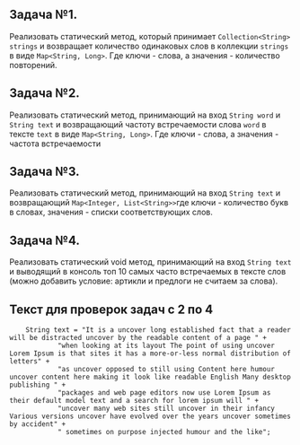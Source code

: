 ## Задача №1.

Реализовать статический метод, который принимает `Collection<String> strings` и возвращает количество одинаковых слов в
коллекции `strings` в виде `Map<String, Long>`. Где ключи - слова, а значения - количество повторений.

## Задача №2.

Реализовать статический метод, принимающий на вход `String word` и `String text` и возвращающий частоту встречаемости
слова `word` в тексте `text` в виде `Map<String, Long>`. Где ключи - слова, а значения - частота встречаемости

## Задача №3.

Реализовать статический метод, принимающий на вход `String text` и возвращающий `Map<Integer, List<String>>`где ключи -
количество букв в словах, значения - списки соответствующих слов.

## Задача №4.

Реализовать статический void метод, принимающий на вход `String text` и выводящий в консоль топ 10 самых часто
встречаемых в тексте слов (можно добавить условие: артикли и предлоги не считаем за слова).

## Текст для проверок задач с 2 по 4


        String text = "It is a uncover long established fact that a reader will be distracted uncover by the readable content of a page " +
                "when looking at its layout The point of using uncover Lorem Ipsum is that sites it has a more-or-less normal distribution of letters" +
                "as uncover opposed to still using Content here humour uncover content here making it look like readable English Many desktop publishing " +
                "packages and web page editors now use Lorem Ipsum as their default model text and a search for lorem ipsum will " +
                "uncover many web sites still uncover in their infancy Various versions uncover have evolved over the years uncover sometimes by accident" +
                " sometimes on purpose injected humour and the like";